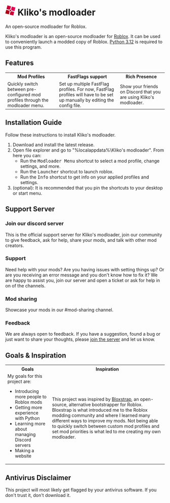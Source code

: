 <h1>
    <img src="GitHub Files/Images/logo.png" height="32" alt="logo"/>
    Kliko's modloader
</h1>

<!-- [![Downloads](https://img.shields.io/github/downloads/thekliko/klikos-modloader/latest/total?color=981bfe)](https://github.com/thekliko/klikos-modloader/releases) -->

An open-source modloader for Roblox.

Kliko's modloader is an open-source modloader for <a href="https://www.roblox.com">Roblox</a>. It can be used to conveniently launch a modded copy of Roblox. <a href="https://www.python.org">Python 3.12</a> is required to use this program.



<h2>Features</h2>

<table>
    <tr>
        <th>
            Mod Profiles
        </th>
        <th>
            FastFlags support
        </th>
        <th>
            Rich Presence
        </th>
    </tr>
    <tr>
        <td>
            Quickly switch between pre-configured mod profiles through the modloader menu.
        </td>
        <td>
            Set up multiple FastFlag profiles. For now, FastFlag profiles will have to be set up manually by editing the config file.
        </td>
        <td>
            Show your friends on Discord that you are using Kliko's modloader.
        </td>
    </tr>
</table>



<h2>Installation Guide</h2>

Follow these instructions to install Kliko's modloader.

<ol>
    <li>
        Download and install the latest release.
    </li>
    <li>
        Open file explorer and go to "%localappdata%\Kliko's modloader". From here you can:
        <ul>
            <li>
                Run the <kbd>Modloader Menu</kbd> shortcut to select a mod profile, change settings, and more.
            </li>
            <li>
                Run the <kbd>Launcher</kbd> shortcut to launch roblox.
            </li>
            <li>
                Run the <kbd>Info</kbd> shortcut to get info on your applied profiles and settings.
            </li>
        </ul>
    </li>
    <li>
        (optional):
        It is recommended that you pin the shortcuts to your desktop or start menu.
    </li>
</ol>



<h2>Support Server</h2>

<h3>Join our discord server</h3>

This is the official support server for Kliko's modloader, join our community to give feedback, ask for help, share your mods, and talk with other mod creators.

<h3>Support</h3>

Need help with your mods? Are you having issues with setting things up? Or are you receiving an error message and you don't know how to fix it? We are happy to assist you, join our server and open a ticket or ask for help in on of the channels.

<h3>Mod sharing</h3>

Showcase your mods in our #mod-sharing channel.

<h3>Feedback</h3>

We are always open to feedback. If you have a suggestion, found a bug or just want to share your thoughts, please <a href='https://discord.gg/nEjUwdSP9P'>join the server</a> and let us know.



<h2>Goals & Inspiration</h2>

<table>
    <tr>
        <th>
            Goals
        </th>
        <th>
            Inspiration
        </th>
    </tr>
    <tr>
        <td>
            My goals for this project are:
            <ul>
                <li>
                    Introducing more people to Roblox mods
                </li>
                <li>
                    Getting more experience with Python
                </li>
                <li>
                    Learning more about managing Discord servers
                </li>
                <li>
                    Making a website
                </li>
            </ul>
        </td>
        <td>
            This project was inspired by <a href='https://github.com/pizzaboxer/bloxstrap'>Bloxstrap</a>, an open-source, alternative bootstrapper for Roblox. Bloxstrap is what introduced me to the Roblox modding community and where I learned many different ways to improve my mods. Not being able to quickly switch between custom mod profiles and set mod priorities is what led to me creating my own modloader.
        </td>
    </tr>
</table>



<h2>Antivirus Disclaimer</h2>
This project will most likely get flagged by your antivirus software. If you don't trust it, don't download it.